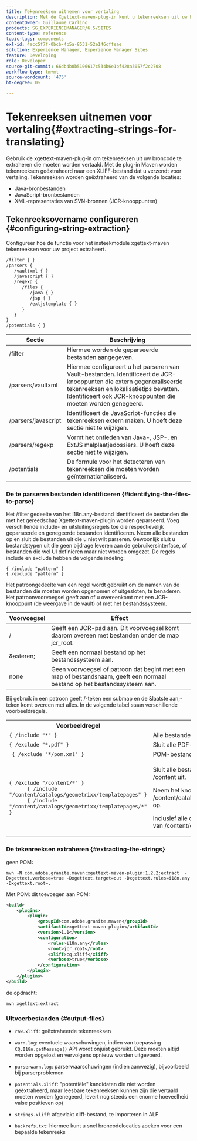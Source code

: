 ```yaml
---
title: Tekenreeksen uitnemen voor vertaling
description: Met de Xgettext-maven-plug-in kunt u tekenreeksen uit uw broncode extraheren die moeten worden vertaald
contentOwner: Guillaume Carlino
products: SG_EXPERIENCEMANAGER/6.5/SITES
content-type: reference
topic-tags: components
exl-id: 4acc5f7f-0bcb-4b5a-8531-52e146cffeae
solution: Experience Manager, Experience Manager Sites
feature: Developing
role: Developer
source-git-commit: 66db4b0b5106617c534b6e1bf428a3057f2c2708
workflow-type: tm+mt
source-wordcount: '475'
ht-degree: 0%

---
```


# Tekenreeksen uitnemen voor vertaling{#extracting-strings-for-translating}

Gebruik de xgettext-maven-plug-in om tekenreeksen uit uw broncode te extraheren die moeten worden vertaald. Met de plug-in Maven worden tekenreeksen geëxtraheerd naar een XLIFF-bestand dat u verzendt voor vertaling. Tekenreeksen worden geëxtraheerd van de volgende locaties:

* Java-bronbestanden
* JavaScript-bronbestanden
* XML-representaties van SVN-bronnen (JCR-knooppunten)

## Tekenreeksovername configureren {#configuring-string-extraction}

Configureer hoe de functie voor het insteekmodule xgettext-maven tekenreeksen voor uw project extraheert.

```xml
/filter { }
/parsers {
   /vaultxml { }
   /javascript { }
   /regexp {
      /files {
         /java { }
         /jsp { }
         /extjstemplate { }
      }
   }
}
/potentials { }
```

| Sectie | Beschrijving |
|---|---|
| /filter | Hiermee worden de geparseerde bestanden aangegeven. |
| /parsers/vaultxml | Hiermee configureert u het parseren van Vault-bestanden. Identificeert de JCR-knooppunten die extern gegeneraliseerde tekenreeksen en lokalisatietips bevatten. Identificeert ook JCR-knooppunten die moeten worden genegeerd. |
| /parsers/javascript | Identificeert de JavaScript-functies die tekenreeksen extern maken. U hoeft deze sectie niet te wijzigen. |
| /parsers/regexp | Vormt het ontleden van Java-, JSP-, en ExtJS malplaatjedossiers. U hoeft deze sectie niet te wijzigen. |
| /potentials | De formule voor het detecteren van tekenreeksen die moeten worden geïnternationaliseerd. |

### De te parseren bestanden identificeren {#identifying-the-files-to-parse}

Het /filter gedeelte van het i18n.any-bestand identificeert de bestanden die met het gereedschap Xgettext-maven-plugin worden geparseerd. Voeg verschillende include- en uitsluitingsregels toe die respectievelijk geparseerde en genegeerde bestanden identificeren. Neem alle bestanden op en sluit de bestanden uit die u niet wilt parseren. Gewoonlijk sluit u bestandstypen uit die geen bijdrage leveren aan de gebruikersinterface, of bestanden die wel UI definiëren maar niet worden omgezet. De regels include en exclude hebben de volgende indeling:

```
{ /include "pattern" }
{ /exclude "pattern" }
```

Het patroongedeelte van een regel wordt gebruikt om de namen van de bestanden die moeten worden opgenomen of uitgesloten, te benaderen. Het patroonvoorvoegsel geeft aan of u overeenkomt met een JCR-knooppunt (de weergave in de vault) of met het bestandssysteem.

| Voorvoegsel | Effect |
|---|---|
| / | Geeft een JCR-pad aan. Dit voorvoegsel komt daarom overeen met bestanden onder de map jcr_root. |
| &amp;asteren; | Geeft een normaal bestand op het bestandssysteem aan. |
| none | Geen voorvoegsel of patroon dat begint met een map of bestandsnaam, geeft een normaal bestand op het bestandssysteem aan. |

Bij gebruik in een patroon geeft /-teken een submap en de &amp;laatste aan;-teken komt overeen met alles. In de volgende tabel staan verschillende voorbeeldregels.

<table>
 <tbody>
  <tr>
   <th>Voorbeeldregel</th>
   <th>Effect</th>
  </tr>
  <tr>
   <td><code>{ /include "*" }</code></td>
   <td>Alle bestanden opnemen.</td>
  </tr>
  <tr>
   <td><code>{ /exclude "*.pdf" }</code></td>
   <td>Sluit alle PDF-bestanden uit.</td>
  </tr>
  <tr>
   <td><code> { /exclude "*/pom.xml" }</code></td>
   <td>POM-bestanden uitsluiten.</td>
  </tr>
  <tr>
   <td><code class="code">{ /exclude "/content/*" }
      { /include "/content/catalogs/geometrixx/templatepages" }
      { /include "/content/catalogs/geometrixx/templatepages/*" }</code></td>
   <td><p>Sluit alle bestanden onder het knooppunt /content uit.</p> <p>Neem het knooppunt /content/catalogs/geometrixx/templatepages op.</p> <p>Inclusief alle onderliggende knooppunten van /content/catalogs/geometrixx/sjablonen.</p> </td>
  </tr>
 </tbody>
</table>

### De tekenreeksen extraheren  {#extracting-the-strings}

geen POM:

```shell
mvn -N com.adobe.granite.maven:xgettext-maven-plugin:1.2.2:extract  -Dxgettext.verbose=true -Dxgettext.target=out -Dxgettext.rules=i18n.any -Dxgettext.root=.
```

Met POM: dit toevoegen aan POM:

```xml
<build>
    <plugins>
        <plugin>
            <groupId>com.adobe.granite.maven</groupId>
            <artifactId>xgettext-maven-plugin</artifactId>
            <version>1.1</version>
            <configuration>
                <rules>i18n.any</rules>
                <root>jcr_root</root>
                <xliff>cq.xliff</xliff>
                <verbose>true</verbose>
            </configuration>
        </plugin>
    </plugins>
</build>
```

de opdracht:

```shell
mvn xgettext:extract
```

### Uitvoerbestanden {#output-files}

* `raw.xliff`: geëxtraheerde tekenreeksen
* `warn.log`: eventuele waarschuwingen, indien van toepassing `CQ.I18n.getMessage()` API wordt onjuist gebruikt. Deze moeten altijd worden opgelost en vervolgens opnieuw worden uitgevoerd.

* `parserwarn.log`: parserwaarschuwingen (indien aanwezig), bijvoorbeeld bij parserproblemen
* `potentials.xliff`: &quot;potentiële&quot; kandidaten die niet worden geëxtraheerd, maar leesbare tekenreeksen kunnen zijn die vertaald moeten worden (genegeerd, levert nog steeds een enorme hoeveelheid valse positieven op)
* `strings.xliff`: afgevlakt xliff-bestand, te importeren in ALF
* `backrefs.txt`: hiermee kunt u snel broncodelocaties zoeken voor een bepaalde tekenreeks
